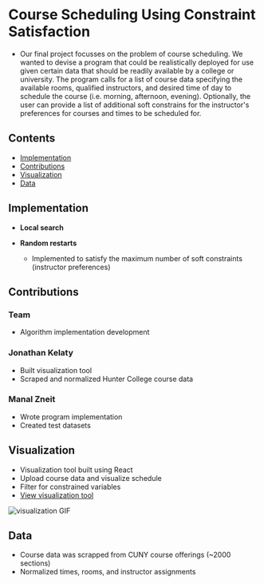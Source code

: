 # Course Scheduling Using Constraint Satisfaction

- Our final project focusses on the problem of course scheduling. We wanted to devise a program that could be realistically deployed for use given certain data that should be readily available by a college or university. The program calls for a list of course data specifying the available rooms, qualified instructors, and desired time of day to schedule the course (i.e. morning, afternoon, evening). Optionally, the user can provide a list of additional soft constrains for the instructor's preferences for courses and times to be scheduled for.

## Contents

- [Implementation](#implementation)
- [Contributions](#contributions)
- [Visualization](#visualization)
- [Data](#data)

## Implementation
- **Local search**

- **Random restarts**
    - Implemented to satisfy the maximum number of soft constraints (instructor preferences)

## Contributions

### Team
- Algorithm implementation development

### Jonathan Kelaty
- Built visualization tool
- Scraped and normalized Hunter College course data

### Manal Zneit
- Wrote program implementation
- Created test datasets

## Visualization
- Visualization tool built using React
- Upload course data and visualize schedule
- Filter for constrained variables
- <a href="https://jkelaty.github.io/course-scheduling/" target="_blank">View visualization tool</a>

![visualization GIF](https://raw.githubusercontent.com/jkelaty/course-scheduling/master/img/visualization.gif)

## Data
- Course data was scrapped from CUNY course offerings (~2000 sections)
- Normalized times, rooms, and instructor assignments
